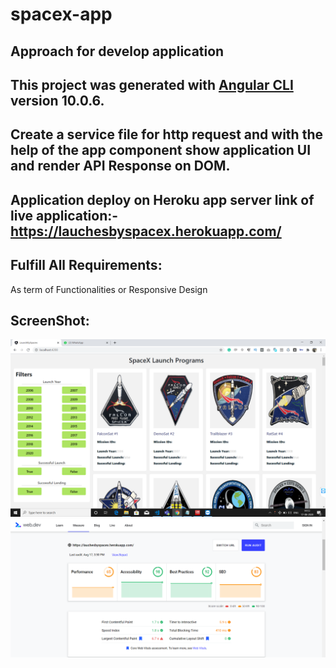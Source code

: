 # spacex-app

## Approach for develop application

## This project was generated with [Angular CLI](https://github.com/angular/angular-cli) version 10.0.6.

## Create a service file for http request and with the help of the app component show application UI and render API Response on DOM.

## Application deploy on Heroku app server link of live application:- https://lauchesbyspacex.herokuapp.com/

## Fulfill All Requirements:
As term of Functionalities or Responsive Design

## ScreenShot:
![alt text](https://github.com/deepakgrovers/spacex-app/blob/main/sample.png)
![alt text](https://github.com/deepakgrovers/spacex-app/blob/main/performance.png)
